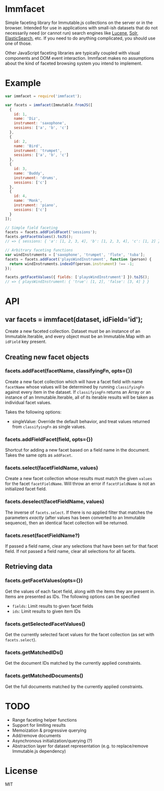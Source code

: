 # Immfacet
Simple faceting library for Immutable.js collections on the server or in the
browser. Intended for use in applications with small-ish datasets that do not
necessarily need (or cannot run) search engines like [Lucene][], [Solr][],
[ElasticSearch][], etc. If you need to do anything complicated, you should use
one of those.

Other JavaScript faceting libraries are typically coupled with visual components
and DOM event interaction. Immfacet makes no assumptions about the kind of
faceted browsing system you intend to implement.

[Lucene]: <http://lucene.apache.org/core/4_0_0/facet/org/apache/lucene/facet/doc-files/userguide.html>
[Solr]: <https://wiki.apache.org/solr/SimpleFacetParameters>
[ElasticSearch]: <https://www.elastic.co/guide/en/elasticsearch/reference/current/search-aggregations.html>

# Example
```js
var immfacet = require('immfacet');

var facets = immfacet(Immutable.fromJS([
  {
    id: 1,
    name: 'Diz',
    instrument: 'saxophone',
    sessions: ['a', 'b', 'c']
  },
  {
    id: 2,
    name: 'Bird',
    instrument: 'trumpet',
    sessions: ['a', 'b', 'c']
  },
  {
    id: 3,
    name: 'Buddy',
    instrument: 'drums',
    sessions: ['c']
  },
  {
    id: 4,
    name: 'Monk',
    instrument: 'piano',
    sessions: ['c']
  }
]);

// Simple field faceting
facets = facets.addFieldFacet('sessions');
facets.getFacetValues().toJS();
// => { sessions: { 'a': [1, 2, 3, 4], 'b': [1, 2, 3, 4], 'c': [1, 2] } }

// Arbitrary faceting functions
var windInstruments = ['saxophone', 'trumpet', 'flute', 'tuba'];
facets = facets.addFacet('playsWindInstrument', function (person) {
  return windInstruments.indexOf(person.instrument) !== -1;
});

facets.getFacetValues({ fields: ['playsWindInstrument'] }).toJS();
// => { playsWindInstrument: { 'true': [1, 2], 'false': [3, 4] } }
```

# API
## var facets = immfacet(dataset, idField='id');
Create a new faceted collection. Dataset must be an instance of an
Immutable.Iterable, and every object must be an Immutable.Map with an `idField`
key present.

## Creating new facet objects
### facets.addFacet(facetName, classifyingFn, opts={})
Create a new facet collection which will have a facet field with name
`facetName` whose values will be determined by running `classifyingFn`
against every item in the dataset. If `classifyingFn` returns an Array or an
instance of an Immutable.Iterable, all of its iterable results will be taken
as individual facet values.

Takes the following options:
  * singleValue: Override the default behavior, and treat values returned from
    `classifyingFn` as single values.

### facets.addFieldFacet(field, opts={})
Shortcut for adding a new facet based on a field name in the document. Takes
the same opts as `addFacet`.

### facets.select(facetFieldName, values)
Create a new facet collection whose results must match the given `values` for
the facet `facetFieldName`. Will throw an error if `facetFieldName` is not an
initialized facet field.

### facets.deselect(facetFieldName, values)
The inverse of `facets.select`. If there is no applied filter that matches the
parameters *exactly* (after values has been converted to an Immutable sequence),
then an identical facet collection will be returned.

### facets.reset(facetFieldName?)
If passed a field name, clear any selections that have been set for that facet
field. If not passed a field name, clear all selections for all facets.


## Retrieving data
### facets.getFacetValues(opts={})
Get the values of each facet field, along with the items they are present in.
Items are presented as IDs. The following options can be specified

  * `fields`: Limit results to given facet fields
  * `ids`: Limit results to given item IDs

### facets.getSelectedFacetValues()
Get the currently selected facet values for the facet collection (as set with
`facets.select`).

### facets.getMatchedIDs()
Get the document IDs matched by the currently applied constraints.

### facets.getMatchedDocuments()
Get the full documents matched by the currently applied constraints.

# TODO
  * Range faceting helper functions
  * Support for limiting results
  * Memoization & progressive querying
  * Add/remove documents
  * Asynchronous initialization/querying (?)
  * Abstraction layer for dataset representation (e.g. to replace/remove
    Immutable.js dependency)

# License
MIT

